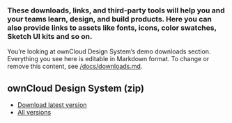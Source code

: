### These downloads, links, and third-party tools will help you and your teams learn, design, and build products. Here you can also provide links to assets like fonts, icons, color swatches, Sketch UI kits and so&nbsp;on.

You’re looking at ownCloud Design System’s demo downloads section. Everything you see here is editable in Markdown format. To change or remove this content, see [/docs/downloads.md](https://github.com/owncloud/owncloud-design-system/blob/master/docs/downloads.md).

## ownCloud Design System (zip)

- [Download latest version](https://github.com/owncloud/owncloud-design-system/archive/master.zip)
- [All versions](https://github.com/owncloud/owncloud-design-system/releases)
